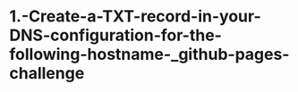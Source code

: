 # 1.-Create-a-TXT-record-in-your-DNS-configuration-for-the-following-hostname-_github-pages-challenge